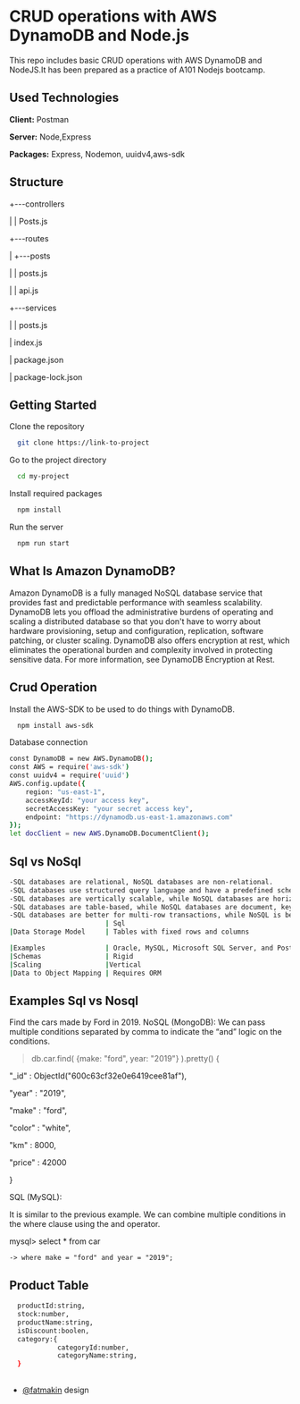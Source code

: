 
# CRUD operations with AWS DynamoDB and Node.js

This repo includes basic CRUD operations with AWS DynamoDB and NodeJS.It has been prepared as a practice of A101 Nodejs bootcamp.

## Used Technologies

**Client:** Postman
 
**Server:** Node,Express
 
**Packages:** Express, Nodemon, uuidv4,aws-sdk



  
## Structure
+---controllers
 
|   |   Posts.js
 
+---routes
 
|   +---posts
 
|   |       posts.js 
 
 
|   |   api.js
 
+---services
 
|   |   posts.js
 
|   index.js
 
|   package.json
 
|   package-lock.json  
## Getting Started
Clone the repository
 
```bash
  git clone https://link-to-project
```
 
Go to the project directory
 
```bash
  cd my-project
```
 
Install required packages
 
```bash
  npm install
```
 
Run the server
 
```bash
  npm run start
```
## What Is Amazon DynamoDB?
Amazon DynamoDB is a fully managed NoSQL database service that provides fast and predictable performance with seamless scalability. DynamoDB lets you offload the administrative burdens of operating and scaling a distributed database so that you don't have to worry about hardware provisioning, setup and configuration, replication, software patching, or cluster scaling. DynamoDB also offers encryption at rest, which eliminates the operational burden and complexity involved in protecting sensitive data. For more information, see DynamoDB Encryption at Rest.
## Crud Operation
Install the AWS-SDK to be used to do things with DynamoDB.
```bash
  npm install aws-sdk
```
Database connection
```bash
const DynamoDB = new AWS.DynamoDB();
const AWS = require('aws-sdk')
const uuidv4 = require('uuid')
AWS.config.update({
    region: "us-east-1", 
    accessKeyId: "your access key",
    secretAccessKey: "your secret access key",
    endpoint: "https://dynamodb.us-east-1.amazonaws.com"
});
let docClient = new AWS.DynamoDB.DocumentClient();
```

## Sql vs NoSql
```bash
-SQL databases are relational, NoSQL databases are non-relational.
-SQL databases use structured query language and have a predefined schema. NoSQL databases have dynamic schemas for unstructured data.
-SQL databases are vertically scalable, while NoSQL databases are horizontally scalable.
-SQL databases are table-based, while NoSQL databases are document, key-value, graph, or wide-column stores.
-SQL databases are better for multi-row transactions, while NoSQL is better for unstructured data like documents or JSON.
                        | Sql                                                 | NoSQL                                                                                              
|Data Storage Model     | Tables with fixed rows and columns                  | Document: JSON documents, Key-value: key-value pairs, Wide-column: tables with rows and dynamic 

|Examples               | Oracle, MySQL, Microsoft SQL Server, and PostgreSQL | MongoDB and CouchDB, Dynamodb                                                                                                   |
|Schemas                | Rigid                                               | Flexible                                                                                                                        |
|Scaling                |Vertical                                             | Horizontal                                                                                                                      |
|Data to Object Mapping | Requires ORM                                        | Many do not require ORMs                                                                                                        |

```
## Examples Sql vs Nosql
Find the cars made by Ford in 2019.
NoSQL (MongoDB):
We can pass multiple conditions separated by comma to indicate the “and” logic on the conditions.
> db.car.find( {make: "ford", year: "2019"} ).pretty()
{

 "_id" : ObjectId("600c63cf32e0e6419cee81af"),

 "year" : "2019",

 "make" : "ford",

 "color" : "white",

 "km" : 8000,

 "price" : 42000

}

SQL (MySQL):

It is similar to the previous example. We can combine multiple conditions in the where clause using the and operator.

mysql> select * from car
    
    -> where make = "ford" and year = "2019";


## Product Table
```bash
  productId:string,
  stock:number,
  productName:string,
  isDiscount:boolen,
  category:{
            categoryId:number,
            categoryName:string,
  }
```
## 

- [@fatmakin](https://www.github.com/fatmakin) design

  
